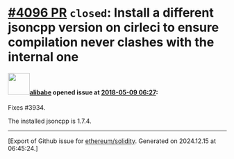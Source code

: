 # [\#4096 PR](https://github.com/ethereum/solidity/pull/4096) `closed`: Install a different jsoncpp version on cirleci to ensure compilation never clashes with the internal one

#### <img src="https://avatars.githubusercontent.com/u/38821330?u=549238e7cf84a8aa4dc0ff95948953e9036cc767&v=4" width="50">[alibabe](https://github.com/alibabe) opened issue at [2018-05-09 06:27](https://github.com/ethereum/solidity/pull/4096):

Fixes #3934.

The installed jsoncpp is 1.7.4. 






-------------------------------------------------------------------------------



[Export of Github issue for [ethereum/solidity](https://github.com/ethereum/solidity). Generated on 2024.12.15 at 06:45:24.]
